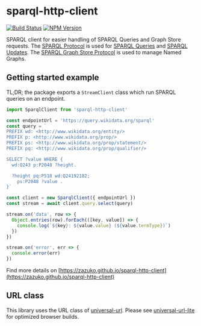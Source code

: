 # sparql-http-client

[![Build Status](https://travis-ci.org/zazuko/sparql-http-client.svg?branch=master)](https://travis-ci.org/zazuko/sparql-http-client)
[![NPM Version](https://img.shields.io/npm/v/sparql-http-client.svg?style=flat)](https://npm.im/sparql-http-client)

SPARQL client for easier handling of SPARQL Queries and Graph Store requests.
The [SPARQL Protocol](https://www.w3.org/TR/sparql11-protocol/) is used for [SPARQL Queries](https://www.w3.org/TR/sparql11-query/) and [SPARQL Updates](https://www.w3.org/TR/sparql11-update/). 
The [SPARQL Graph Store Protocol](https://www.w3.org/TR/sparql11-http-rdf-update/) is used to manage Named Graphs.

## Getting started example

TL;DR; the package exports a `StreamClient` class which run SPARQL queries on an endpoint.

```javascript
import SparqlClient from 'sparql-http-client'

const endpointUrl = 'https://query.wikidata.org/sparql'
const query = `
PREFIX wd: <http://www.wikidata.org/entity/>
PREFIX p: <http://www.wikidata.org/prop/>
PREFIX ps: <http://www.wikidata.org/prop/statement/>
PREFIX pq: <http://www.wikidata.org/prop/qualifier/>

SELECT ?value WHERE {
  wd:Q243 p:P2048 ?height.

  ?height pq:P518 wd:Q24192182;
    ps:P2048 ?value .
}`

const client = new SparqlClient({ endpointUrl })
const stream = await client.query.select(query)

stream.on('data', row => {
  Object.entries(row).forEach(([key, value]) => {
    console.log(`${key}: ${value.value} (${value.termType})`)
  })
})

stream.on('error', err => {
  console.error(err)
})
```

Find more details on [https://zazuko.github.io/sparql-http-client](https://zazuko.github.io/sparql-http-client)

## URL class

This library uses the URL class of [universal-url](https://www.npmjs.com/package/universal-url).
Please see [universal-url-lite](https://www.npmjs.com/package/universal-url-lite) for optimized browser builds.
